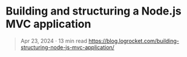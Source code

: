 # Building and structuring a Node.js MVC application
> Apr 23, 2024 ⋅ 13 min read
https://blog.logrocket.com/building-structuring-node-js-mvc-application/
